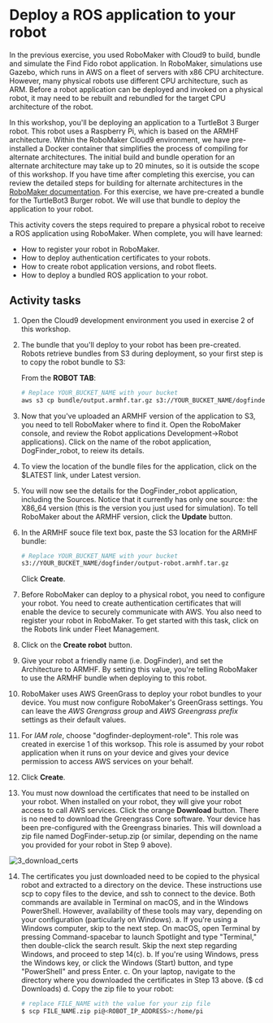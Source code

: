 # Deploy a ROS application to your robot

In the previous exercise, you used RoboMaker with Cloud9 to build, bundle and simulate the Find Fido robot application.  In RoboMaker, simulations use Gazebo, which runs in AWS on a fleet of servers with x86 CPU architecture.  However, many physical robots use different CPU architecture, such as ARM.  Before a robot application can be deployed and invoked on a physical robot, it may need to be rebuilt and rebundled for the target CPU architecture of the robot.

In this workshop, you'll be deploying an application to a TurtleBot 3 Burger robot.  This robot uses a Raspberry Pi, which is based on the ARMHF architecture.  Within the RoboMaker Cloud9 environment, we have pre-installed a Docker container that simplifies the process of compiling for alternate architectures.  The initial build and bundle operation for an alternate architecture may take up to 20 minutes, so it is outside the scope of this workshop.  If you have time after completing this exercise, you can review the detailed steps for building for alternate architectures in the [RoboMaker documentation](https://docs.aws.amazon.com/robomaker/latest/dg/gs-deploy.html).  For this exercise, we have pre-created a bundle for the TurtleBot3 Burger robot.  We will use that bundle to deploy the application to your robot.

This activity covers the steps required to prepare a physical robot to receive a ROS application using RoboMaker. When complete, you will have learned:

* How to register your robot in RoboMaker.
* How to deploy authentication certificates to your robots.
* How to create robot application versions, and robot fleets.
* How to deploy a bundled ROS application to your robot.


## Activity tasks

1. Open the Cloud9 development environment you used in exercise 2 of this workshop.

2. The bundle that you'll deploy to your robot has been pre-created.  Robots retrieve bundles from S3 during deployment, so your first step is to copy the robot bundle to S3:

   From the **ROBOT TAB**:
   
   ```bash
   # Replace YOUR_BUCKET_NAME with your bucket
   aws s3 cp bundle/output.armhf.tar.gz s3://YOUR_BUCKET_NAME/dogfinder/output-robot.armhf.tar.gz
   ```

3. Now that you've uploaded an ARMHF version of the application to S3, you need to tell RoboMaker where to find it.  Open the RoboMaker console, and review the Robot applications Development->Robot applications).  Click on the name of the robot application, DogFinder_robot, to reiew its details.

4. To view the location of the bundle files for the application, click on the $LATEST link, under Latest version.

5. You will now see the details for the DogFinder_robot application, including the Sources.  Notice that it currently has only one source:  the X86_64 version (this is the version you just used for simulation).  To tell RoboMaker about the ARMHF version, click the **Update** button.

6. In the ARMHF souce file text box, paste the S3 location for the ARMHF bundle:

   ```bash
   # Replace YOUR_BUCKET_NAME with your bucket
   s3://YOUR_BUCKET_NAME/dogfinder/output-robot.armhf.tar.gz
   ```
   
   Click **Create**.
   
7. Before RoboMaker can deploy to a physical robot, you need to configure your robot.  You need to create authentication certificates that will enable the device to securely communicate with AWS.  You also need to register your robot in RoboMaker.  To get started with this task, click on the Robots link under Fleet Management.

8. Click on the **Create robot** button.

9. Give your robot a friendly name (i.e. DogFinder), and set the Architecture to ARMHF.  By setting this value, you're telling RoboMaker to use the ARMHF bundle when deploying to this robot.

10. RoboMaker uses AWS GreenGrass to deploy your robot bundles to your device.  You must now configure RoboMaker's GreenGrass settings.  You can leave the *AWS Grengrass group* and *AWS Greengrass prefix* settings as their default values.  

11.  For *IAM role*, choose "dogfinder-deployment-role".  This role was created in exercise 1 of this worksop.  This role is assumed by your robot application when it runs on your device and gives your device permission to access AWS services on your behalf.

12.  Click **Create**.

13.  You must now download the certificates that need to be installed on your robot.  When installed on your robot, they will give your robot access to call AWS services.  Click the orange **Download** button.  There is no need to download the Greengrass Core software.  Your device has been pre-configured with the Greengrass binaries.  This will download a zip file named DogFinder-setup.zip (or similar, depending on the name you provided for your robot in Step 9 above).

   ![3_download_certs](img/download_certs.jpg)

14.  The certificates you just downloaded need to be copied to the physical robot and extracted to a directory on the device.  These instructions use scp to copy files to the device, and ssh to connect to the device.  Both commands are available in Terminal on macOS, and in the Windows PowerShell.  However, availability of these tools may vary, depending on your configuration (particularly on Windows).
   a. If you're using a Windows computer, skip to the next step.  On macOS, open Terminal by pressing Command-spacebar to launch Spotlight and type "Terminal," then double-click the search result.  Skip the next step regarding Windows, and proceed to step 14(c).
   b. If you're using Windows, press the Windows key, or click the Windows (Start) button, and type "PowerShell" and press Enter.
   c. On your laptop, navigate to the directory where you downloaded the certificates in Step 13 above. ($ cd Downloads)
   d. Copy the zip file to your robot:
   
      ```bash
      # replace FILE_NAME with the value for your zip file
      $ scp FILE_NAME.zip pi@<ROBOT_IP_ADDRESS>:/home/pi 


